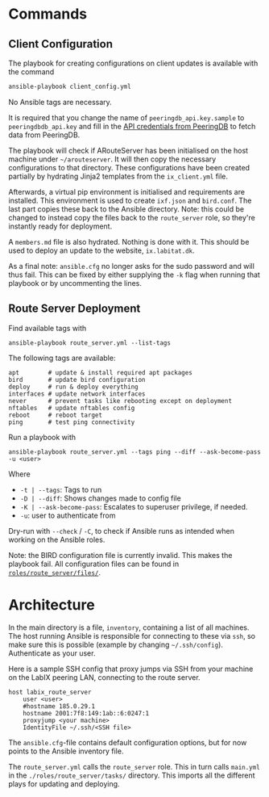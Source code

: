 # Commands

## Client Configuration

The playbook for creating configurations on client updates is available with the command

```bash
ansible-playbook client_config.yml
```

No Ansible tags are necessary.

It is required that you change the name of `peeringdb_api.key.sample` to `peeringdbdb_api.key` and fill in the [API credentials from PeeringDB](https://docs.peeringdb.com/howto/api_keys/) to fetch data from PeeringDB.

The playbook will check if ARouteServer has been initialised on the host machine under `~/arouteserver`.
It will then copy the necessary configurations to that directory. These configurations have been created partially by hydrating Jinja2 templates from the `ix_client.yml` file.

Afterwards, a virtual pip environment is initialised and requirements are installed. This environment is used to create `ixf.json` and `bird.conf`.
The last part copies these back to the Ansible directory. Note: this could be changed to instead copy the files back to the `route_server` role, so they're instantly ready for deployment.

A `members.md` file is also hydrated. Nothing is done with it. This should be used to deploy an update to the website, `ix.labitat.dk`.

As a final note: `ansible.cfg` no longer asks for the sudo password and will thus fail. This can be fixed by either supplying the `-k` flag when running that
playbook or by uncommenting the lines.

## Route Server Deployment

Find available tags with

```shell
ansible-playbook route_server.yml --list-tags
```

The following tags are available:

```shell
apt        # update & install required apt packages
bird       # update bird configuration
deploy     # run & deploy everything
interfaces # update network interfaces
never      # prevent tasks like rebooting except on deployment
nftables   # update nftables config
reboot     # reboot target
ping       # test ping connectivity
```

Run a playbook with

```shell
ansible-playbook route_server.yml --tags ping --diff --ask-become-pass -u <user>
```

Where
- `-t | --tags`: Tags to run
- `-D | --diff`: Shows changes made to config file
- `-K | --ask-become-pass`: Escalates to superuser privilege, if needed.
- `-u`: user to authenticate from

Dry-run with `--check` / `-C`, to check if Ansible runs as intended when working on the Ansible roles.

Note: the BIRD configuration file is currently invalid. This makes the playbook
fail. All configuration files can be found in [`roles/route_server/files/`](roles/route_server/files/).


# Architecture

In the main directory is a file, `inventory`, containing a list of all machines.
The host running Ansible is responsible for connecting to these via `ssh`, so
make sure this is possible (example by changing `~/.ssh/config`). Authenticate as
your user.

Here is a sample SSH config that proxy jumps via SSH from your machine on the LabIX peering LAN, connecting to the route server.

```ssh
host labix_route_server
    user <user>
    #hostname 185.0.29.1
    hostname 2001:7f8:149:1ab::6:0247:1
    proxyjump <your machine>
    IdentityFile ~/.ssh/<SSH file>
```


The `ansible.cfg`-file contains default configuration options, but for now points to the Ansible inventory file.

The `route_server.yml` calls the `route_server` role. This in turn calls
`main.yml` in the `./roles/route_server/tasks/` directory. This imports all the
different plays for updating and deploying.

